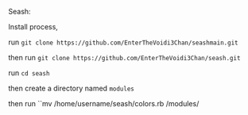 Seash:

Install process,

run ``git clone https://github.com/EnterTheVoidi3Chan/seashmain.git``

then run ``git clone https://github.com/EnterTheVoidi3Chan/seash.git``

run ``cd seash``

then create a directory named ``modules``

then run ``mv /home/username/seash/colors.rb /modules/
